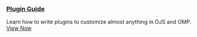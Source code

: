 
### [Plugin Guide](./plugin-guide/en)

Learn how to write plugins to customize almost anything in OJS and OMP. [View Now](./plugin-guide/en)
